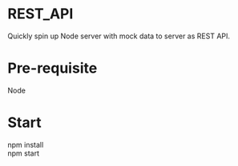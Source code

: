 # REST_API
Quickly spin up Node server with mock data to server as REST API.

# Pre-requisite
Node

# Start
npm install\
npm start
